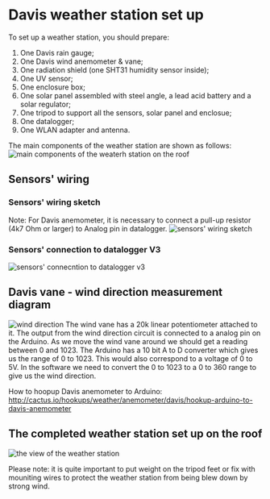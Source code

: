 # Davis weather station set up
To set up a weather station, you should prepare:
  1. One Davis rain gauge;
  2. One Davis wind anemometer & vane;
  3. One radiation shield (one SHT31 humidity sensor inside);
  4. One UV sensor;
  5. One enclosure box;
  6. One solar panel assembled with steel angle, a lead acid battery and a solar regulator;
  7. One tripod to support all the sensors, solar panel and enclosue;
  8. One datalogger;
  9. One WLAN adapter and antenna.

The main components of the weather station are shown as follows:
![main components of the weaterh station on the roof](https://user-images.githubusercontent.com/44887873/105043996-f15c4780-5ab1-11eb-9a32-de825d602f75.png)

## Sensors' wiring 
### Sensors' wiring sketch
Note: For Davis anemometer, it is necessary to connect a pull-up resistor (4k7 Ohm or larger) to Analog pin in datalogger.
![sensors' wiring sketch](https://user-images.githubusercontent.com/44887873/105043943-de497780-5ab1-11eb-89cf-29fe453180ef.png)

### Sensors' connection to datalogger V3

![sensors' connecntion to datalogger v3](https://user-images.githubusercontent.com/44887873/105043972-e7d2df80-5ab1-11eb-9cb5-1b1a620dfede.png)

## Davis vane - wind direction measurement diagram

![wind direction](https://user-images.githubusercontent.com/44887873/105043981-ea353980-5ab1-11eb-9dbc-c56854234272.png)
The wind vane has a 20k linear potentiometer attached to it. The output from the wind direction circuit is connected to a analog pin on the Arduino. 
As we move the wind vane around we should get a reading between 0 and 1023. The Arduino has a 10 bit A to D converter which gives us the range of 0 to 1023. 
This would also correspond to a voltage of 0 to 5V. In the software we need to convert the 0 to 1023 to a 0 to 360 range to give us the wind direction.

How to hoopup Davis anemometer to Arduino:
http://cactus.io/hookups/weather/anemometer/davis/hookup-arduino-to-davis-anemometer

## The completed weather station set up on the roof

![the view of the weather station](https://user-images.githubusercontent.com/44887873/105043988-ec979380-5ab1-11eb-8953-e74d46c381ec.png)

Please note: it is quite important to put weight on the tripod feet or fix with mouniting wires to protect the weather station from being blew down by strong wind.


